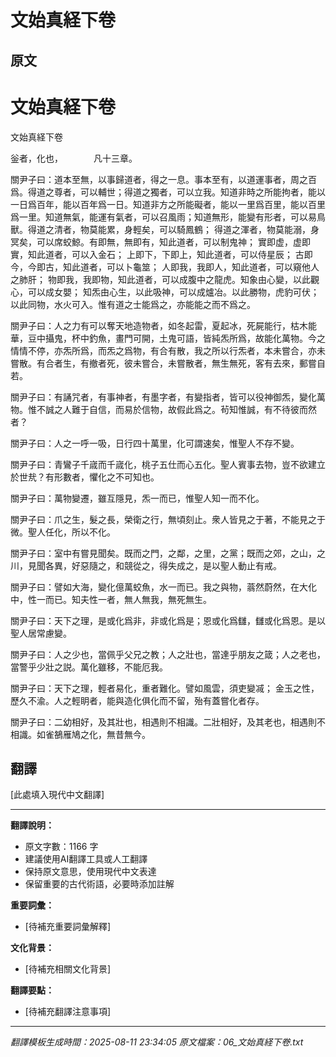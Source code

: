 # 文始真経下卷

## 原文

# 文始真経下卷

文始真経下卷

釡者，化也，　　　　凡十三章。

關尹子曰：道本至無，以事歸道者，得之一息。事本至有，以道運事者，周之百爲。得道之尊者，可以輔世；得道之獨者，可以立我。知道非時之所能拘者，能以一日爲百年，能以百年爲一日。知道非方之所能礙者，能以一里爲百里，能以百里爲一里。知道無氣，能運有氣者，可以召風雨；知道無形，能變有形者，可以易鳥獸。得道之清者，物莫能累，身輕矣，可以騎鳳鶴； 得道之渾者，物莫能溺，身冥矣，可以席蛟鯨。有即無，無即有，知此道者，可以制鬼神； 實即虚，虚即實，知此道者，可以入金石； 上即下，下即上，知此道者，可以侍星辰； 古即今，今即古，知此道者，可以卜龜筮； 人即我，我即人，知此道者，可以窺他人之肺肝； 物即我，我即物，知此道者，可以成腹中之龍虎。知象由心變，以此觀心，可以成女嬰； 知炁由心生，以此吸神，可以成爐冶。以此勝物，虎豹可伏； 以此同物，水火可入。惟有道之士能爲之，亦能能之而不爲之。

關尹子曰：人之力有可以奪天地造物者，如冬起雷，夏起冰，死屍能行，枯木能華，豆中攝鬼，杯中釣魚，畫門可開，土鬼可語，皆純炁所爲，故能化萬物。今之情情不停，亦炁所爲，而炁之爲物，有合有散，我之所以行炁者，本未嘗合，亦未嘗散。有合者生，有撤者死，彼未嘗合，未嘗散者，無生無死，客有去來，郵嘗自若。

關尹子曰：有誦咒者，有事神者，有墨字者，有變指者，皆可以役神御炁，變化萬物。惟不誠之人難于自信，而易於信物，故假此爲之。茍知惟誠，有不待彼而然者？

關尹子曰：人之一呼一吸，日行四十萬里，化可謂速矣，惟聖人不存不變。

關尹子曰：青鸞子千𡻕而千𡻕化，桃子五仕而心五化。聖人賓事去物，豈不欲建立於世㢤？有形數者，懼化之不可知也。

關尹子曰：萬物變遷，雖互隱見，炁一而已，惟聖人知一而不化。

關尹子曰：爪之生，髮之長，榮衛之行，無頃刻止。衆人皆見之于著，不能見之于微。聖人任化，所以不化。

關尹子曰：室中有嘗見聞矣。既而之門，之鄰，之里，之黨；既而之郊，之山，之川，見聞各異，好惡隨之，和競從之，得失成之，是以聖人動止有戒。

關尹子曰：譬如大海，變化億萬蛟魚，水一而已。我之與物，蓊然蔚然，在大化中，性一而已。知夫性一者，無人無我，無死無生。

關尹子曰：天下之理，是或化爲非，非或化爲是；恩或化爲讎，讎或化爲恩。是以聖人居常慮變。

關尹子曰：人之少也，當佩乎父兄之教；人之壯也，當達乎朋友之箴；人之老也，當警乎少壯之説。萬化雖移，不能厄我。

關尹子曰：天下之理，輕者易化，重者難化。譬如風雲，須吏變㓕； 金玉之性，歷久不渝。人之輕眀者，能與造化俱化而不留，殆有蓋嘗化者存。

關尹子曰：二幼相好，及其壯也，相遇則不相識。二壯相好，及其老也，相遇則不相識。如雀鵅雁鳩之化，無昔無今。

## 翻譯

[此處填入現代中文翻譯]

---

**翻譯說明：**
- 原文字數：1166 字
- 建議使用AI翻譯工具或人工翻譯
- 保持原文意思，使用現代中文表達
- 保留重要的古代術語，必要時添加註解

**重要詞彙：**
- [待補充重要詞彙解釋]

**文化背景：**
- [待補充相關文化背景]

**翻譯要點：**
- [待補充翻譯注意事項]

---
*翻譯模板生成時間：2025-08-11 23:34:05*
*原文檔案：06_文始真経下卷.txt*
